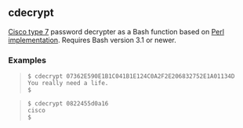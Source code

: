 ## cdecrypt
[Cisco type 7](http://www.cisco.com/c/en/us/support/docs/security-vpn/remote-authentication-dial-user-service-radius/107614-64.html) password decrypter as a Bash function based on [Perl implementation](http://mccltd.net/blog/?p=1034). Requires Bash version 3.1 or newer.

### Examples

>     $ cdecrypt 07362E590E1B1C041B1E124C0A2F2E206832752E1A01134D
>     You really need a life.
>     $

>     $ cdecrypt 0822455d0a16
>     cisco
>     $
